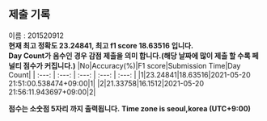 


  
## 제출 기록  
이름 : 201520912  
**현재 최고 정확도 23.24841, 최고 f1 score 18.63516 입니다.**  
**Day Count가 음수인 경우 감점 제출을 의미 합니다.(해당 날짜에 많이 제출 할 수록 페널티 점수가 커집니다.)**
|No|Accuracy(%)|F1 score|Submission Time|Day Count|
| :---: | :---: | :---: | :---: | :---: |
|1|23.24841|18.63516|2021-05-20 21:51:00.538474+09:00|1|
|2|21.33758|16.1512|2021-05-20 21:56:11.943697+09:00|2|


**점수는 소숫점 5자리 까지 출력됩니다.**
**Time zone is seoul,korea (UTC+9:00)**
